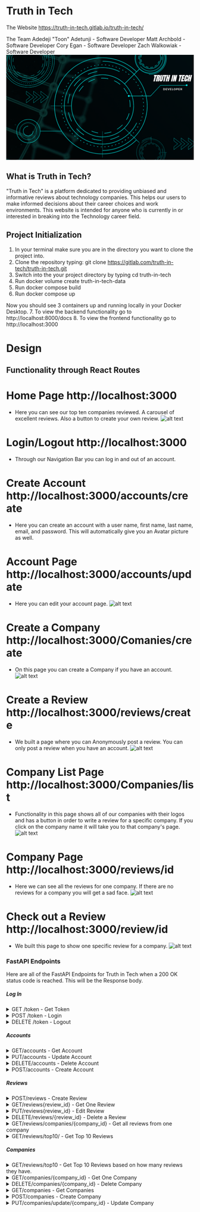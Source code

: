# Truth in Tech
The Website
https://truth-in-tech.gitlab.io/truth-in-tech/

The Team
Adedeji "Toon" Adetunji - Software Developer
Matt Archbold - Software Developer
Cory Egan - Software Developer
Zach Walkowiak - Software Developer
![alt text](<docs/Truth In Tech Logo.png>)

## What is Truth in Tech?

"Truth in Tech" is a platform dedicated to providing unbiased and informative reviews about technology companies.  This helps our users to make informed decisions about their career choices and work environments.  This website is intended for anyone who is currently in or interested in breaking into the Technology career field.

## Project Initialization

1. In your terminal make sure you are in the directory you want to clone the project into.
2. Clone the repository typing:
      git clone https://gitlab.com/truth-in-tech/truth-in-tech.git
3. Switch into the your project directory by typing cd truth-in-tech
4. Run docker volume create truth-in-tech-data
5. Run docker compose build
6. Run docker compose up

Now you should see 3 containers up and running locally in your Docker Desktop.
7. To view the backend functionality go to http://localhost:8000/docs
8. To view the frontend functionality go to http://localhost:3000

# Design

## Functionality through React Routes

# Home Page http://localhost:3000
  - Here you can see our top ten companies reviewed.  A carousel of excellent reviews.  Also a button to create your own review.
  ![alt text](image.png)
# Login/Logout http://localhost:3000
  - Through our Navigation Bar you can log in and out of an account.

# Create Account http://localhost:3000/accounts/create
  - Here you can create an account with a user name, first name, last name, email, and password.  This will automatically give you an Avatar picture as well.

# Account Page http://localhost:3000/accounts/update
  - Here you can edit your account page.
  ![alt text](image-2.png)

# Create a Company http://localhost:3000/Comanies/create
  - On this page you can create a Company if you have an account.
  ![alt text](image-4.png)

# Create a Review http://localhost:3000/reviews/create
- We built a page where you can Anonymously post a review.  You can only post a review when you have an account.
  ![alt text](image-5.png)

# Company List Page http://localhost:3000/Companies/list
- Functionality in this page shows all of our companies with their logos and has a button in order to write a review for a specific company.  If you click on the company name it will take you to that company's page.
![alt text](image-6.png)

# Company Page http://localhost:3000/reviews/id
- Here we can see all the reviews for one company.  If there are no reviews for a company you will get a sad face.
![alt text](image-7.png)

# Check out a Review http://localhost:3000/review/id
- We built this page to show one specific review for a company.
![alt text](image-9.png)


### FastAPI Endpoints
Here are all of the FastAPI Endpoints for Truth in Tech when a 200 OK status code is reached.  This will be the Response body.

##### Log In

<details>
<summary markdown="span">GET /token - Get Token</summary>
```
{
  "access_token": "eyJhbGciOiJIUzI1NiIsInR5cCI6IkpXVCJ9.eyJqdGkiOiJiNDM5MDA1Mi03YmRjLTRjZjgtYjYxMy0yZWIzY2RhNDczMjUiLCJleHAiOjE3MDcyNjcyNTAsInN1YiI6IlRydXRoSW5UZWNoIiwiYWNjb3VudCI6eyJpZCI6MSwidXNlcm5hbWUiOiJUcnV0aEluVGVjaCIsImZpcnN0X25hbWUiOiJKb2huIiwibGFzdF9uYW1lIjoiRG9lIn19.sOVkWcHazYSqyj1lJsYoMWIlzVJ-c_lQPuKKooHEqC4",
  "token_type": "Bearer",
  "account": {
    "id": 1,
    "username": "TruthInTech",
    "first_name": "John",
    "last_name": "Doe"
  }
}
```
</details>

<details>
<summary markdown="span">POST /token - Login</summary>
```
{
  "access_token": "eyJhbGciOiJIUzI1NiIsInR5cCI6IkpXVCJ9.eyJqdGkiOiI2YjE0ZDYwNy0xNGM5LTQwNTQtYTMxNC0wMDk3MWQ2NzY1ZWEiLCJleHAiOjE3MDcyNjg4MTMsInN1YiI6IlRydXRoSW5UZWNoIiwiYWNjb3VudCI6eyJpZCI6MSwidXNlcm5hbWUiOiJUcnV0aEluVGVjaCIsImZpcnN0X25hbWUiOiJKb2huIiwibGFzdF9uYW1lIjoiRG9lIn19.XNsTzvb40GxVS8Yi7JMY4GysRA1vRC2n0IbrAz7IDJM",
  "token_type": "Bearer"
}
```
</details>

<details>
<summary markdown="span">DELETE /token - Logout</summary>
```
{
  true
}
```
</details>

##### Accounts
<details>
<summary markdown="span">GET/accounts - Get Account</summary>
```
{
  "id": 1,
  "username": "TruthinTech",
  "first_name": "John",
  "last_name": "Doe",
  "email": "johndoe@gmail.com"
}
```
</details>

<details>
<summary markdown="span">PUT/accounts - Update Account</summary>
```
{
  "id": 1,
  "username": "John_Doe",
  "first_name": "John",
  "last_name": "Doe",
  "email": "johndoe@gmail.com"
}
```
</details>

<details>
<summary markdown="span">DELETE/accounts - Delete Account</summary>
```
{
  true
}
```
</details>

<details>
<summary markdown="span">POST/accounts - Create Account</summary>
```
{
  "access_token": "eyJhbGciOiJIUzI1NiIsInR5cCI6IkpXVCJ9.eyJqdGkiOiIwYmM2NzI1YS05MWRmLTQ1NTMtOTQ3ZS1kMWJhMWFjOTYwNmQiLCJleHAiOjE3MDcyNjkyMjksInN1YiI6IlRydXRoIiwiYWNjb3VudCI6eyJpZCI6MjAsInVzZXJuYW1lIjoiVHJ1dGgiLCJmaXJzdF9uYW1lIjoiSm9obiIsImxhc3RfbmFtZSI6IkRvZSJ9fQ.CzVvSVwx8dCU8OYr36YjO4rIT-FTCP68DFfnKPLahFQ",
  "token_type": "Bearer",
  "account": {
    "id": 1,
    "username": "TruthinTech",
    "first_name": "John",
    "last_name": "Doe"
  }
}
```
</details>

##### Reviews
<details>
<summary markdown="span">POST/reviews - Create Review</summary>
```
{
  "id": 1,
  "anonymous": false,
  "salary": 0,
  "job_title": "student",
  "location": "remote",
  "body": "Galvanize helps prepare you for getting a software engineer job through rigorous assessments and projects. Overall would highly recommend becoming a student at Galvanize.",
  "account_id": 1,
  "company_id": 1,
  "date_created": "2024-02-07"
}
```
</details>

<details>
<summary markdown="span">GET/reviews{review_id} - Get One Review</summary>
```
{
  "id": 1,
  "anonymous": false,
  "salary": 0,
  "job_title": "Student",
  "location": "remote",
  "body": "Galvanize helps prepare you for getting a software engineer job through rigorous assessments and projects. Overall would highly recommend becoming a student at Galvanize.",
  "account_id": 1,
  "company_id": 1,
  "date_created": "2024-02-07",
  "company_name": "Galvanize",
  "company_logo": "https://www.galvanize.com/wp-content/uploads/2022/12/Screen-Shot-2022-12-13-at-12.52.26-PM.png",
  "username": "TruthInTech",
  "first_name": "John",
  "last_name": "Doe"
}
```
</details>

<details>
<summary markdown="span">PUT/reviews{review_id} - Edit Review</summary>
```
{
  "anonymous": false,
  "salary": 70000,
  "job_title": "Software Engineer",
  "location": "Remote",
  "body": "After bootcamp I got hired to work remotely as a Software Engineer!"
}
```
</details>

<details>
<summary markdown="span">DELETE/reviews/{review_id} - Delete a Review</summary>
```
{
  true
}
```
</details>

<details>
<summary markdown="span">GET/reviews/companies/{company_id} - Get all reviews from one company</summary>
```
[
  {
    "id": 1,
    "anonymous": false,
    "salary": 7000,
    "job_title": "Software Engineer",
    "location": "Remote",
    "body": "After bootcamp I got hired to work remotely as a Software Engineer!",
    "account_id": 1,
    "company_id": 1,
    "date_created": "2024-02-07",
    "company_name": "Galvanize",
    "company_logo": "https://www.galvanize.com/wp-content/uploads/2022/12/Screen-Shot-2022-12-13-at-12.52.26-PM.png",
    "username": "TruthInTech",
    "first_name": "John",
    "last_name": "Doe"
  }
]
```
</details>

<details>
<summary markdown="span">GET/reviews/top10/ - Get Top 10 Reviews</summary>
```
This has are 10 hardcoded reviews for our carousel.
```
</details>

##### Companies
<details>
<summary markdown="span">GET/reviews/top10 - Get Top 10 Reviews based on how many reviews they have.</summary>
```
[
  {
    "id": 8,
    "company_name": "Samsung Electronics",
    "company_logo": "",
    "number_of_reviews": 10
  },
  {
    "id": 4,
    "company_name": "Amazon",
    "company_logo": "",
    "number_of_reviews": 10
  },
  {
    "id": 6,
    "company_name": "Tencent",
    "company_logo": "",
    "number_of_reviews": 9
  },
  {
    "id": 1,
    "company_name": "Google",
    "company_logo": "",
    "number_of_reviews": 9
  },
  {
    "id": 7,
    "company_name": "Tesla",
    "company_logo": "",
    "number_of_reviews": 6
  },
  {
    "id": 2,
    "company_name": "Apple",
    "company_logo": "",
    "number_of_reviews": 6
  },
  {
    "id": 10,
    "company_name": "IBM",
    "company_logo": "",
    "number_of_reviews": 2
  },
  {
    "id": 17,
    "company_name": "Sony",
    "company_logo": "",
    "number_of_reviews": 2
  },
  {
    "id": 11,
    "company_name": "Oracle",
    "company_logo": "",
    "number_of_reviews": 2
  },
  {
    "id": 15,
    "company_name": "Salesforce",
    "company_logo": "",
    "number_of_reviews": 2
  }
]
```
</details>

<details>
<summary markdown="span">GET/companies/{company_id} - Get One Company</summary>
```
{
  "id": 1,
  "company_name": "Galvanize",
  "company_logo": "https://www.galvanize.com/wp-content/uploads/2022/12/Screen-Shot-2022-12-13-at-12.52.26-PM.png"
}
```
</details>

<details>
<summary markdown="span">DELETE/companies/{company_id} - Delete Company</summary>
```
{
  true
}
```
</details>

<details>
<summary markdown="span">GET/companies - Get Companies</summary>
```
{
  "companies": [
    {
      "id": 1,
      "company_name": "Galvanize",
      "company_logo": "https://www.galvanize.com/wp-content/uploads/2022/12/Screen-Shot-2022-12-13-at-12.52.26-PM.png"
    },
    {
      "id": 2,
      "company_name": "Adobe Inc.",
      "company_logo": "https://1000logos.net/wp-content/uploads/2021/04/Adobe-logo.png"
    }
  ]
}
```
</details>

<details>
<summary markdown="span">POST/companies - Create Company</summary>
```
{
    "id": 1,
    "company_name": "Galvanize",
    "company_logo": "https://www.galvanize.com/wp-content/uploads/2022/12/Screen-Shot-2022-12-13-at-12.52.26-PM.png"
}
```
</details>

<details>
<summary markdown="span">PUT/companies/update/{company_id} - Update Company</summary>
```
{
    "id": 1,
    "company_name": "Hack Reactor",
    "company_logo": "https://www.galvanize.com/wp-content/uploads/2022/12/Screen-Shot-2022-12-13-at-12.52.26-PM.png"
}
```
</details>
